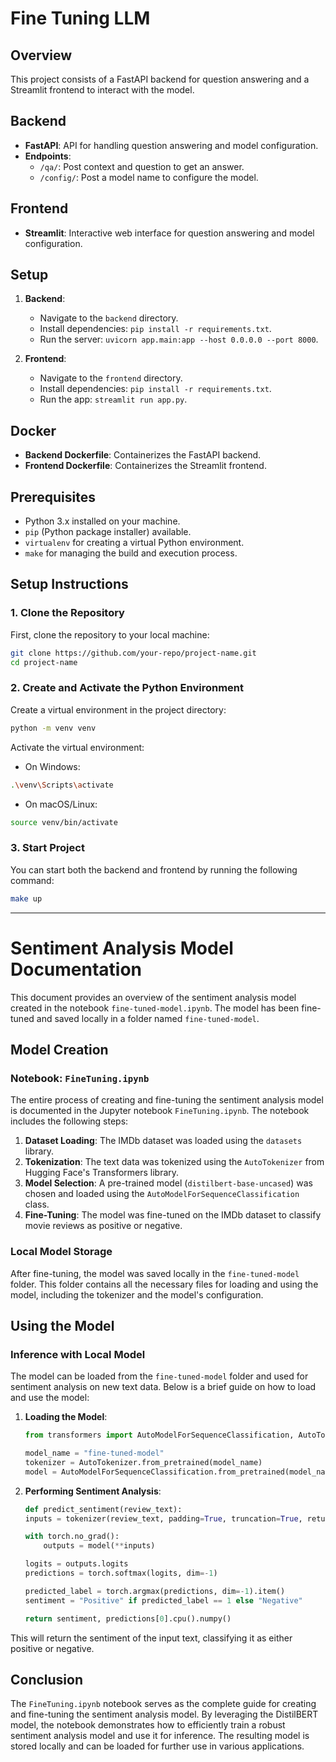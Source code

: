 # Fine Tuning LLM

## Overview

This project consists of a FastAPI backend for question answering and a Streamlit frontend to interact with the model.

## Backend

- **FastAPI**: API for handling question answering and model configuration.
- **Endpoints**:
  - `/qa/`: Post context and question to get an answer.
  - `/config/`: Post a model name to configure the model.

## Frontend

- **Streamlit**: Interactive web interface for question answering and model configuration.

## Setup

1. **Backend**:
   - Navigate to the `backend` directory.
   - Install dependencies: `pip install -r requirements.txt`.
   - Run the server: `uvicorn app.main:app --host 0.0.0.0 --port 8000`.

2. **Frontend**:
   - Navigate to the `frontend` directory.
   - Install dependencies: `pip install -r requirements.txt`.
   - Run the app: `streamlit run app.py`.

## Docker

- **Backend Dockerfile**: Containerizes the FastAPI backend.
- **Frontend Dockerfile**: Containerizes the Streamlit frontend.


## Prerequisites

- Python 3.x installed on your machine.
- `pip` (Python package installer) available.
- `virtualenv` for creating a virtual Python environment.
- `make`  for managing the build and execution process.

## Setup Instructions

### 1. Clone the Repository

First, clone the repository to your local machine:

```bash
git clone https://github.com/your-repo/project-name.git
cd project-name
```

### 2. Create and Activate the Python Environment

Create a virtual environment in the project directory:

```bash
python -m venv venv
```

Activate the virtual environment:

- On Windows:
```bash
.\venv\Scripts\activate
```

- On macOS/Linux:
```bash
source venv/bin/activate
```

### 3. Start Project

You can start both the backend and frontend by running the following command:

```bash
make up
```

-----

# Sentiment Analysis Model Documentation

This document provides an overview of the sentiment analysis model created in the notebook `fine-tuned-model.ipynb`. The model has been fine-tuned and saved locally in a folder named `fine-tuned-model`.

## Model Creation

### Notebook: `FineTuning.ipynb`
The entire process of creating and fine-tuning the sentiment analysis model is documented in the Jupyter notebook `FineTuning.ipynb`. The notebook includes the following steps:

1. **Dataset Loading**: The IMDb dataset was loaded using the `datasets` library.
2. **Tokenization**: The text data was tokenized using the `AutoTokenizer` from Hugging Face's Transformers library.
3. **Model Selection**: A pre-trained model (`distilbert-base-uncased`) was chosen and loaded using the `AutoModelForSequenceClassification` class.
4. **Fine-Tuning**: The model was fine-tuned on the IMDb dataset to classify movie reviews as positive or negative.

### Local Model Storage

After fine-tuning, the model was saved locally in the `fine-tuned-model` folder. This folder contains all the necessary files for loading and using the model, including the tokenizer and the model's configuration.

## Using the Model

### Inference with Local Model

The model can be loaded from the `fine-tuned-model` folder and used for sentiment analysis on new text data. Below is a brief guide on how to load and use the model:

1. **Loading the Model**:
    ```python
    from transformers import AutoModelForSequenceClassification, AutoTokenizer

    model_name = "fine-tuned-model"
    tokenizer = AutoTokenizer.from_pretrained(model_name)
    model = AutoModelForSequenceClassification.from_pretrained(model_name)
    ```

2. **Performing Sentiment Analysis**:
    ```python
    def predict_sentiment(review_text):
    inputs = tokenizer(review_text, padding=True, truncation=True, return_tensors="pt").to(device)

    with torch.no_grad():
        outputs = model(**inputs)

    logits = outputs.logits
    predictions = torch.softmax(logits, dim=-1)

    predicted_label = torch.argmax(predictions, dim=-1).item()
    sentiment = "Positive" if predicted_label == 1 else "Negative"

   return sentiment, predictions[0].cpu().numpy()
    ```

This will return the sentiment of the input text, classifying it as either positive or negative.

## Conclusion

The `FineTuning.ipynb` notebook serves as the complete guide for creating and fine-tuning the sentiment analysis model. By leveraging the DistilBERT model, the notebook demonstrates how to efficiently train a robust sentiment analysis model and use it for inference. The resulting model is stored locally and can be loaded for further use in various applications.
